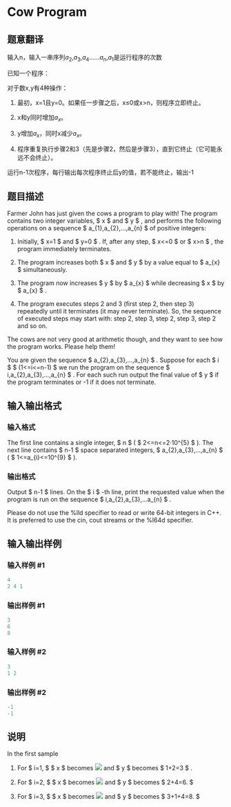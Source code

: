 # Cow Program

## 题意翻译

输入n，输入一串序列$a_2$,$a_3$,$a_4$……$a_n$,$a_1$是运行程序的次数

已知一个程序：

对于数x,y有4种操作：

1. 最初，x=1且y=0。如果任一步骤之后，x≤0或x>n，则程序立即终止。

2. x和y同时增加$a_x$。

3. y增加$a_x$，同时x减少$a_x$。

4. 程序重复执行步骤2和3（先是步骤2，然后是步骤3），直到它终止（它可能永远不会终止）。

运行n-1次程序，每行输出每次程序终止后y的值，若不能终止，输出-1

## 题目描述

Farmer John has just given the cows a program to play with! The program contains two integer variables, $ x $ and $ y $ , and performs the following operations on a sequence $ a_{1},a_{2},...,a_{n} $ of positive integers:

1. Initially, $ x=1 $ and $ y=0 $ . If, after any step, $ x<=0 $ or $ x&gt;n $ , the program immediately terminates.

2. The program increases both $ x $ and $ y $ by a value equal to $ a_{x} $ simultaneously.

3. The program now increases $ y $ by $ a_{x} $ while decreasing $ x $ by $ a_{x} $ .

4. The program executes steps 2 and 3 (first step 2, then step 3) repeatedly until it terminates (it may never terminate). So, the sequence of executed steps may start with: step 2, step 3, step 2, step 3, step 2 and so on.

The cows are not very good at arithmetic though, and they want to see how the program works. Please help them!

You are given the sequence $ a_{2},a_{3},...,a_{n} $ . Suppose for each $ i $ $ (1<=i<=n-1) $ we run the program on the sequence $ i,a_{2},a_{3},...,a_{n} $ . For each such run output the final value of $ y $ if the program terminates or -1 if it does not terminate.

## 输入输出格式

### 输入格式

The first line contains a single integer, $ n $ ( $ 2<=n<=2·10^{5} $ ). The next line contains $ n-1 $ space separated integers, $ a_{2},a_{3},...,a_{n} $ ( $ 1<=a_{i}<=10^{9} $ ).

### 输出格式

Output $ n-1 $ lines. On the $ i $ -th line, print the requested value when the program is run on the sequence $ i,a_{2},a_{3},...a_{n} $ .

Please do not use the %lld specifier to read or write 64-bit integers in С++. It is preferred to use the cin, cout streams or the %I64d specifier.

## 输入输出样例

### 输入样例 #1

```cpp
4
2 4 1

```
### 输出样例 #1

```cpp
3
6
8

```
### 输入样例 #2

```cpp
3
1 2

```
### 输出样例 #2

```cpp
-1
-1

```
## 说明

In the first sample

1. For $ i=1, $ $ x $ becomes ![](https://cdn.luogu.com.cn/upload/vjudge_pic/CF283B/c3adc91e6a416ef5e3a3efeecae9ab6c709eb6f3.png) and $ y $ becomes $ 1+2=3 $ .

2. For $ i=2, $ $ x $ becomes ![](https://cdn.luogu.com.cn/upload/vjudge_pic/CF283B/25cfed609f3dc5147a57c7f4ac4fe5ab1317ed75.png) and $ y $ becomes $ 2+4=6. $

3. For $ i=3, $ $ x $ becomes ![](https://cdn.luogu.com.cn/upload/vjudge_pic/CF283B/3160e5591c358bc094f55b65bd30a378832bf854.png) and $ y $ becomes $ 3+1+4=8. $

